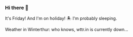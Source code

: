 ### Hi there :wave:

It's Friday! And I'm on holiday! :desert_island: I'm probably sleeping.

Weather in Winterthur: who knows, wttr.in is currently down...
